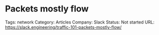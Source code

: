 # Packets mostly flow

Tags: network
Category: Articles
Company: Slack
Status: Not started
URL: https://slack.engineering/traffic-101-packets-mostly-flow/